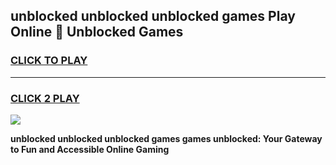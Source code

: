 
## unblocked unblocked unblocked games Play Online 👋 Unblocked Games
<h3>
<a href="https://premium.freeplayer.one?title=unblocked_unblocked_unblocked_games&ref=19F">CLICK TO PLAY</a></h3>
<hr>

<h3>
<a href="https://premium.freeplayer.one?title=unblocked_unblocked_unblocked_games&ref=19F">CLICK 2 PLAY</a>
  
</h3>

<a href="https://premium.freeplayer.one?title=unblocked_unblocked_unblocked_games&ref=19F"><img src="https://clearcache.store/games.png"></a>


**unblocked unblocked unblocked games games unblocked: Your Gateway to Fun and Accessible Online Gaming**
